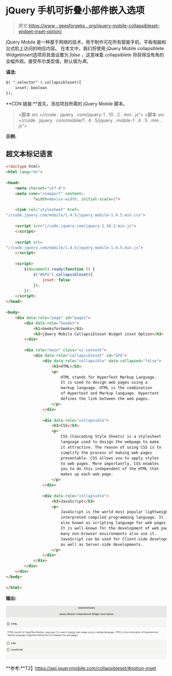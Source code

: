 # jQuery 手机可折叠小部件嵌入选项

> 原文:[https://www . geesforgeks . org/jquery-mobile-collapsibleset-widget-inset-option/](https://www.geeksforgeeks.org/jquery-mobile-collapsibleset-widget-inset-option/)

jQuery Mobile 是一种基于网络的技术，用于制作可在所有智能手机、平板电脑和台式机上访问的响应内容。
在本文中，我们将使用 jQuery Mobile collapsiblete Widget*insert*选项将其值设置为 *false* ，这意味着 collapsiblete 将获得没有角的全幅外观。接受布尔类型值，默认值为*真*。

**语法:**

```html
$( ".selector" ).collapsibleset({
    inset: boolean
});
```

**CDN 链接:**首先，添加项目所需的 jQuery Mobile 脚本。

> <link rel="”stylesheet”" href="”//code.jquery.com/mobile/1.4.5/jquery.mobile-1.4.5.min.css”">
> <脚本 src =//code . jquery . com/jquery-1 . 10 . 2 . min . js”></脚本>
> <脚本 src =//code . jquery . com/mobile/1 . 4 . 5/jquery . mobile-1 . 4 . 5 . min . js”></脚本>

**示例:**

## 超文本标记语言

```html
<!doctype html>
<html lang="en">

<head>
    <meta charset="utf-8">
    <meta name="viewport" content=
            "width=device-width, initial-scale=1">

    <link rel="stylesheet" href=
"//code.jquery.com/mobile/1.4.5/jquery.mobile-1.4.5.min.css">

    <script src="//code.jquery.com/jquery-1.10.2.min.js">
    </script>

    <script src=
"//code.jquery.com/mobile/1.4.5/jquery.mobile-1.4.5.min.js">
    </script>

    <script>
        $(document).ready(function () {
            $("#GFG").collapsibleset({
                inset: false
            });
        });
    </script>
</head>

<body>
    <div data-role="page" id="page1">
        <div data-role="header">
            <h1>GeeksforGeeks</h1>
            <h3>jQuery Mobile Collapsibleset Widget inset Option</h3>
        </div>

        <div role="main" class="ui-content">
            <div data-role="collapsibleset" id="GFG">
                <div data-role="collapsible" data-collapsed="false">
                    <h3>HTML</h3>
                    <p>
                        HTML stands for HyperText Markup Language. 
                        It is used to design web pages using a 
                        markup language. HTML is the combination 
                        of Hypertext and Markup language. Hypertext 
                        defines the link between the web pages.
                    </p>
                </div>

                <div data-role="collapsible">
                    <h3>CSS</h3>
                    <p>
                        CSS (Cascading Style Sheets) is a stylesheet 
                        language used to design the webpage to make 
                        it attractive. The reason of using CSS is to 
                        simplify the process of making web pages 
                        presentable. CSS allows you to apply styles 
                        to web pages. More importantly, CSS enables 
                        you to do this independent of the HTML that 
                        makes up each web page.
                    </p>
                </div>

                <div data-role="collapsible">
                    <h3>JavaScript</h3>
                    <p>
                        JavaScript is the world most popular lightweight, 
                        interpreted compiled programming language. It is 
                        also known as scripting language for web pages. 
                        It is well-known for the development of web pages, 
                        many non-browser environments also use it. 
                        JavaScript can be used for Client-side developments 
                        as well as Server-side developments.
                    </p>
                </div>
            </div>
        </div>
    </div>
</body>

</html>
```

**输出:**

![](img/53d3706aa65e01e0ca4c84697f52afc1.png)

**参考:**T2】https://api.jquerymobile.com/collapsibleset/#option-inset